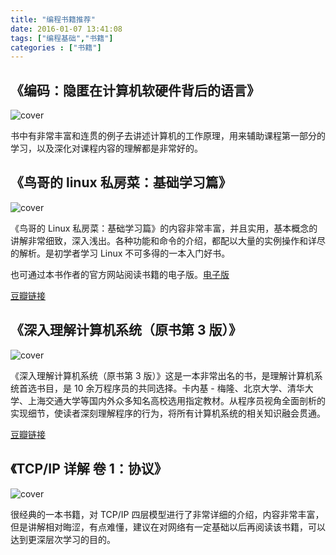 ```yaml
---
title: "编程书籍推荐"
date: 2016-01-07 13:41:08
tags: ["编程基础","书籍"]
categories : ["书籍"]
---
```




## 《编码：隐匿在计算机软硬件背后的语言》

![cover](/qrcode.jpg)

书中有非常丰富和连贯的例子去讲述计算机的工作原理，用来辅助课程第一部分的学习，以及深化对课程内容的理解都是非常好的。

## 《鸟哥的 linux 私房菜：基础学习篇》

![cover](https://img1.doubanio.com/view/subject/l/public/s4399937.jpg)

《鸟哥的 Linux 私房菜：基础学习篇》的内容非常丰富，并且实用，基本概念的讲解非常细致，深入浅出。各种功能和命令的介绍，都配以大量的实例操作和详尽的解析。是初学者学习 Linux 不可多得的一本入门好书。

也可通过本书作者的官方网站阅读书籍的电子版。[电子版](http://cn.linux.vbird.org/linux_basic/linux_basic.php)

[豆瓣链接](https://book.douban.com/subject/4889838/)

## 《深入理解计算机系统（原书第 3 版）》

![cover](https://img1.doubanio.com/view/subject/l/public/s29195878.jpg)

《深入理解计算机系统（原书第 3 版）》这是一本非常出名的书，是理解计算机系统首选书目，是 10 余万程序员的共同选择。卡内基 - 梅隆、北京大学、清华大学、上海交通大学等国内外众多知名高校选用指定教材。从程序员视角全面剖析的实现细节，使读者深刻理解程序的行为，将所有计算机系统的相关知识融会贯通。

[豆瓣链接](https://book.douban.com/subject/26912767/)

## 《TCP/IP 详解 卷 1：协议》

![cover](https://img3.doubanio.com/view/subject/l/public/s1543906.jpg)

很经典的一本书籍，对 TCP/IP 四层模型进行了非常详细的介绍，内容非常丰富，但是讲解相对晦涩，有点难懂，建议在对网络有一定基础以后再阅读该书籍，可以达到更深层次学习的目的。


